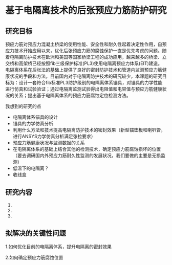 # 基于电隔离技术的后张预应力筋防护研究

## 研究目标

预应力筋对预应力混凝土桥梁的使用性能、安全性和耐久性起着决定性作用，自预应力技术开始应用以来，优化后张预应力筋的腐蚀保护一直是优先考虑的问题。随着电隔离防护技术在欧洲和美国等国家桥梁工程的成功应用，越来越多的桥梁、立交桥和高架桥已经按照fib三级保护标准(PL3)使用电隔离预应力体系(EIT)建造。电隔离体系在后张法的基础上提供了良好的密封防护技术和管道内监测预应力筋健康状况的手段和方法，目前国内对于电隔离防护技术的研究较少，本课题的研究目标为：设计一套符合fib标准PL3防护级别的电隔离体系锚具，对锚具的力学性能进行仿真和试验验证；通过电隔离监测试验得出电阻值和电容值与预应力筋健康状况的关系；提出基于电隔离体系的预应力筋腐蚀定位检测方法。

我想到的研究的点

- 电隔离体系锚具的设计
- 锚具的力学仿真分析
- 利用什么方法和技术提高电隔离防护技术的密封效果（新型锚垫板和喇叭管，进行ANSYS力学仿真分析满足张拉要求）
- 预应力筋健康状况与监测数据的关系
- 在电隔离体系的基础上结合其他的检测技术，确定预应力筋腐蚀损坏的位置（要去调研国内外预应力筋耐久性监测的发展状况，我们要做的主要是无损监测）
- 低温下的电隔离？
- 收线盒

## 研究内容

1.

2.

3.

## 拟解决的关键性问题

1.如何优化目前的电隔离体系，提升电隔离的密封效果

2.如何确定预应力筋腐蚀位置

